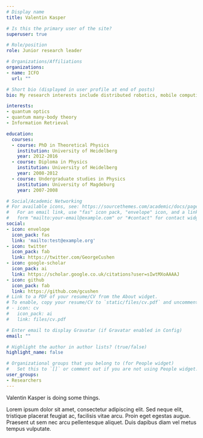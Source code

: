 ```yaml
---
# Display name
title: Valentin Kasper

# Is this the primary user of the site?
superuser: true

# Role/position
role: Junior research leader

# Organizations/Affiliations
organizations:
- name: ICFO
  url: ""

# Short bio (displayed in user profile at end of posts)
bio: My research interests include distributed robotics, mobile computing and programmable matter.

interests:
- quantum optics
- quantum many-body theory
- Information Retrieval

education:
  courses:
  - course: PhD in Theoretical Physics
    institution: University of Heidelberg
    year: 2012-2016
  - course: Diploma in Physics
    institution: University of Heidelberg
    year: 2008-2012
  - course: Undergraduate studies in Physics
    institution: University of Magdeburg
    year: 2007-2008

# Social/Academic Networking
# For available icons, see: https://sourcethemes.com/academic/docs/page-builder/#icons
#   For an email link, use "fas" icon pack, "envelope" icon, and a link in the
#   form "mailto:your-email@example.com" or "#contact" for contact widget.
social:
- icon: envelope
  icon_pack: fas
  link: 'mailto:test@example.org'
- icon: twitter
  icon_pack: fab
  link: https://twitter.com/GeorgeCushen
- icon: google-scholar
  icon_pack: ai
  link: https://scholar.google.co.uk/citations?user=sIwtMXoAAAAJ
- icon: github
  icon_pack: fab
  link: https://github.com/gcushen
# Link to a PDF of your resume/CV from the About widget.
# To enable, copy your resume/CV to `static/files/cv.pdf` and uncomment the lines below.
# - icon: cv
#   icon_pack: ai
#   link: files/cv.pdf

# Enter email to display Gravatar (if Gravatar enabled in Config)
email: ""

# Highlight the author in author lists? (true/false)
highlight_name: false

# Organizational groups that you belong to (for People widget)
#   Set this to `[]` or comment out if you are not using People widget.
user_groups:
- Researchers
---
```


Valentin Kasper is doing some things.

Lorem ipsum dolor sit amet, consectetur adipiscing elit. Sed neque elit, tristique placerat feugiat ac, facilisis vitae arcu. Proin eget egestas augue. Praesent ut sem nec arcu pellentesque aliquet. Duis dapibus diam vel metus tempus vulputate.
